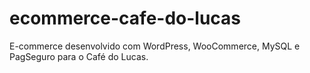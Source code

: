 # ecommerce-cafe-do-lucas
E-commerce desenvolvido com WordPress, WooCommerce, MySQL e PagSeguro para o Café do Lucas.
